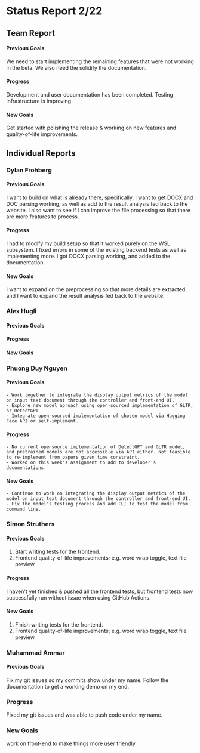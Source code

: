 # Status Report 2/22
## Team Report
#### Previous Goals
We need to start implementing the remaining features that were not working in the beta. We also need the solidify the documentation.

#### Progress
Development and user documentation has been completed. Testing infrastructure is improving.

#### New Goals
Get started with polishing the release & working on new features and quality-of-life improvements.

## Individual Reports

### Dylan Frohberg

#### Previous Goals
I want to build on what is already there, specifically, I want to get DOCX and DOC parsing working, as well as add to the result analysis fed back to the website. I also want to see if I can improve the file processing so that there are more features to process.

#### Progress
I had to modify my build setup so that it worked purely on the WSL subsystem. I fixed errors in some of the existing backend tests as well as implementing more. I got DOCX parsing working, and added to the documentation.

#### New Goals
I want to expand on the preprocessing so that more details are extracted, and I want to expand the result analysis fed back to the website.

### Alex Hugli

#### Previous Goals

#### Progress

#### New Goals


### Phuong Duy Nguyen

#### Previous Goals
    - Work together to integrate the display output metrics of the model on input text document through the controller and front-end UI.
    - Explore new model aproach using open-sourced implementation of GLTR, or DetectGPT
    - Integrate open-sourced implementation of chosen model via Hugging Face API or self-implement.

#### Progress
    - No current opensource implementation of DetectGPT and GLTR model, and pretrained models are not accessible via API either. Not feasible to re-implement from papers given time constraint.
    - Worked on this week's assignment to add to developer's documentations. 
#### New Goals
    - Continue to work on integrating the display output metrics of the model on input text document through the controller and front-end UI.
    - Fix the model's testing process and add CLI to test the model from command line.

### Simon Struthers

#### Previous Goals
1. Start writing tests for the frontend.
2. Frontend quality-of-life improvements; e.g. word wrap toggle, text file preview

#### Progress
I haven't yet finished & pushed all the frontend tests, but frontend tests now successfully run without issue when using GitHub Actions.

#### New Goals
1. Finish writing tests for the frontend.
2. Frontend quality-of-life improvements; e.g. word wrap toggle, text file preview

### Muhammad Ammar

#### Previous Goals

Fix my git issues so my commits show under my name. Follow the documentation to get a working demo on my end.

### Progress

Fixed my git issues and was able to push code under my name.

### New Goals

work on front-end to make things more user friendly
